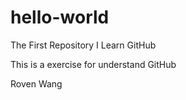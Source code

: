 # hello-world
The First Repository I Learn GitHub

This is a exercise for understand GitHub

Roven Wang
